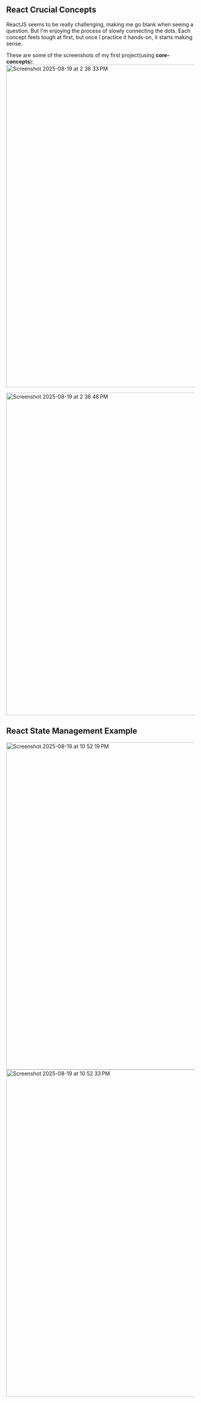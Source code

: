 ## React Crucial Concepts

ReactJS seems to be really challenging, making me go blank when seeing a question.
But I'm enjoying the process of slowly connecting the dots. 
Each concept feels tough at first, but once I practice it hands-on, it starts making sense.


These are some of the screenshots of my first project(using **core-concepts**):
<img width="1660" height="860" alt="Screenshot 2025-08-19 at 2 38 33 PM" src="https://github.com/user-attachments/assets/0268c777-67b2-43d3-aa49-2eb7e14357e9" />

<img width="1660" height="860" alt="Screenshot 2025-08-19 at 2 38 48 PM" src="https://github.com/user-attachments/assets/64269f2e-bf32-4278-86da-e1e9fbf8f5c8" />

## React State Management Example
<img width="1663" height="872" alt="Screenshot 2025-08-19 at 10 52 19 PM" src="https://github.com/user-attachments/assets/3c3582a1-f86c-41bd-9a05-ab1ee1d333a2" />

<img width="1663" height="872" alt="Screenshot 2025-08-19 at 10 52 33 PM" src="https://github.com/user-attachments/assets/0223adc8-d051-4721-bc67-40d8f441577a" />
